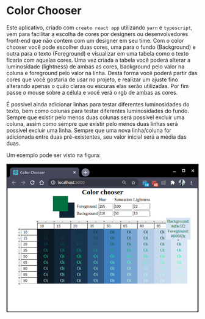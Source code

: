 # Color Chooser

Este aplicativo, criado com `create react app` utilizando `yarn` e `typescript`,
vem para facilitar a escolha de cores por designers ou desenvolvedores front-end
que não contem com um designer em seu time. Com o color chooser você pode escolher
duas cores, uma para o fundo (Background) e outra para o texto (Foreground) e visualizar em uma tabela como o texto ficaria com aquelas cores. Uma vez criada
a tabela você poderá alterar a luminosidade (lightness) de ambas as cores, background
pelo valor na coluna e foreground pelo valor na linha. Desta forma você poderá
partir das cores que você gostaria de usar no projeto, e realizar um ajuste fino
alterando apenas o quão claras ou escuras elas serão utilizadas. Por fim passe o
mouse sobre a célula e você verá o rgb de ambas as cores.

É possível ainda adicionar linhas para testar diferentes luminosidades do texto,
bem como colunas para testar diferentes luminosidades do fundo. Sempre que existir
pelo menos duas colunas será possível excluir uma coluna, assim como sempre que
existir pelo menos duas linhas será possível excluir uma linha. Sempre que uma nova
linha/coluna for adicionada entre duas pré-existentes, seu valor inicial será a
média das duas.

Um exemplo pode ser visto na figura:

![Tela de exemplo](doc/images/tela.png)